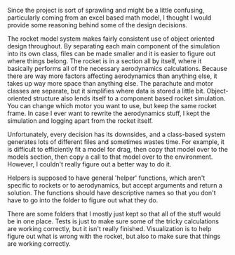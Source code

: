 Since the project is sort of sprawling and might be a little confusing, particularly coming from an excel based math model, I thought I would provide some reasoning behind some of the design decisions.

The rocket model system makes fairly consistent use of object oriented design throughout. By separating each main component of the simulation into its own class, files can be made smaller and it is easier to figure out where things belong. The rocket is in a section all by itself, where it basically performs all of the necessary aerodynamics calculations. Because there are way more factors affecting aerodynamics than anything else, it takes up way more space than anything else. The parachute and motor classes are separate, but it simplifies where data is stored a little bit. Object-oriented structure also lends itself to a component based rocket simulation. You can change which motor you want to use, but keep the same rocket frame. In case I ever want to rewrite the aerodynamics stuff, I kept the simulation and logging apart from the rocket itself.

Unfortunately, every decision has its downsides, and a class-based system generates lots of different files and sometimes wastes time. For example, it is difficult to efficiently fit a model for drag, then copy that model over to the models section, then copy a call to that model over to the environment. However, I couldn't really figure out a better way to do it.

Helpers is supposed to have general 'helper' functions, which aren't specific to rockets or to aerodynamics, but accept arguments and return a solution. The functions should have descriptive names so that you don't have to go into the folder to figure out what they do.

There are some folders that I mostly just kept so that all of the stuff would be in one place. Tests is just to make sure some of the tricky calculations are working correctly, but it isn't really finished. Visualization is to help figure out what is wrong with the rocket, but also to make sure that things are working correctly.